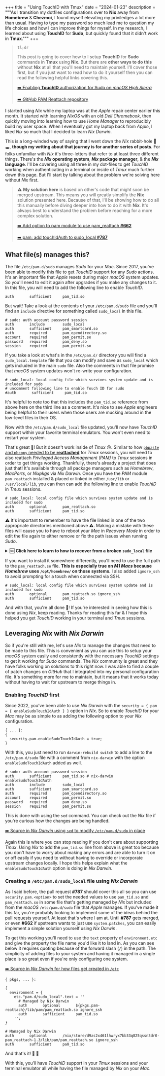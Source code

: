 +++
title = "Using TouchID with Tmux"
date = "2024-01-23"
description = """As I transition my dotfiles configurations over to **Nix** away
from **Homebrew** & **Chezmoi**, I found myself elevating my priviledges a lot
more than usual. Having to type my password so much lead me to question my life
choices and how I can improve things for myself. In my research, I learned about
using **TouchID** for **Sudo**, but quickly found that it didn't work in
**Tmux**."""
+++

> `tl;dr`
> 
> This post is going to cover how to I setup **TouchID** for **Sudo** commands
> in **Tmux** using **Nix**. But there are **other ways to do this** without
> **Nix** at all that you'll need to maintain yourself. I'll cover those first,
> but if you just want to read how to do it yourself then you can read the
> following helpful links covering this.
> 
> [➡️ Enabling **TouchID** authorization for Sudo on *macOS High Sierra*][derflounder]
>
> [➡️ *GitHub* PAM Reattach repository][pam_reattach]

[derflounder]: https://derflounder.wordpress.com/2017/11/17/enabling-touch-id-authorization-for-sudo-on-macos-high-sierra/
[pam_reattach]: https://github.com/fabianishere/pam_reattach

I started using *Nix* while my laptop was at the *Apple* repair center earlier
this month. It started with learning *NixOS* with an old *Dell Chromebook*, then
quickly moving into learning how to use *Home Manager* to reproducibly build my
user space. When I eventually got my laptop back from *Apple*, I liked *Nix* so
much that I decided to learn *Nix Darwin*. 

This is a long-winded way of saying that I went down the *Nix* rabbit-hole 🐰🕳️,
**though my writing about that journey is for another series of posts**. For
folks unfamiliar with *Nix* it's three-letters that refer to at least three
different things. There's the ***Nix* operating system**, ***Nix* package
manager**, & the ***Nix* language**. I'll be covering using all three in my
dot-files to get *TouchID* working when authenticating in a terminal or inside
of *Tmux* much further down this page. But I'll start by talking about the
problem we're solving here without *Nix* first.

> ⚠️ **My solution here** is based on other's code that might soon be merged
> upstream. This means you will greatly simplify the **Nix** solution presented
> here. Because of that, I'll be showing how to do all this manually before diving
> deeper into how to do it with **Nix**. It's always best to understand the
> problem before reaching for a more complex solution.
>
> [➡️ Add option to pam module to use pam_reattach **#662**](https://github.com/LnL7/nix-darwin/pull/662)
>
> [➡️ pam: add touchIdAuth to sudo_local **#787**](https://github.com/LnL7/nix-darwin/pull/787)

## What file(s) manages this?

The file `/etc/pam.d/sudo` manages *Sudo* for your *Mac*. Since 2017, you've
been able to modify this file to get *TouchID* support for any *Sudo* actions.
It's an important file that *Apple* resets during major *macOS* system updates.
So you'll need to edit it again after upgrades if you make any changes to it. In
this file, you will need to add the following line to enable *TouchID*.

```ini{title="All you need to enable *TouchID*" verbatim=false}
auth       sufficient     pam_tid.so
```

But wait! Take a look at the contents of your `/etc/pam.d/sudo` file and you'll
find an `include` directive for something called `sudo_local` in this file.

```ini{title="/etc/pam.d/sudo"}
# sudo: auth account password session
auth       include        sudo_local 
auth       sufficient     pam_smartcard.so
auth       required       pam_opendirectory.so
account    required       pam_permit.so
password   required       pam_deny.so
session    required       pam_permit.so
```

If you take a look at what's in the `/etc/pam.d/` directory you will find a
`sudo_local.template` file that you can modify and save as `sudo_local` which
gets included in the main `sudo` file. Also the comments in that file promise
that *macOS* system updates won't re-write your configuration.

```ini{title="/etc/pam.d/sudo_local.template"}
# sudo_local: local config file which survives system update and is included for sudo
# uncomment following line to enable Touch ID for sudo
#auth       sufficient     pam_tid.so
```

It's helpful to note too that this includes the `pam_tid.so` reference from
above here on the third line as a comment. It's nice to see *Apple* engineers
being helpful to their users when those users are mucking around in the
low-level files in their OS.

Now with the `/etc/pam.d/sudo_local` file updated, you'll now have *TouchID*
support within your favorite terminal emulators. You won't even need to restart
your system. 

That's great 🎉! But it doesn't work inside of *Tmux* 😢. Similar to how
[`pbpaste` and `pbcopy` needed to be **reattached**][reattach-to-user-namespace]
for *Tmux* sessions, you will need to also reattach *Privileged Access
Management (PAM)* to *Tmux* sessions in order to get things working. Thankfully,
there's already a project that does just that! It's available through all
package managers such as *Homebrew*, *MacPorts*, or *Nixpkgs* via *Nix Darwin*.
Once you have the *PAM* module `pam_reattach` installed & placed or linked in
either `/usr/lib` or `/usr/local/lib`, you can then can add the
following line to enable *TouchID* in *Tmux* sessions.

[reattach-to-user-namespace]: https://github.com/ChrisJohnsen/tmux-MacOSX-pasteboard

```ini{title="/etc/pam.d/sudo_local"}
# sudo_local: local config file which survives system update and is included for sudo
auth       optional       pam_reattach.so
auth       sufficient     pam_tid.so
```

⚠️ It's important to remember to have the file linked in one of the two appropriate
directories mentioned above ⚠️. Making a mistake with these files will cause you
to have to reboot your *Mac* in *Recovery Mode* in order to edit the file again
to either remove or fix the path issues when running *Sudo*.

<details>

<summary>🆘 <strong> Click here to learn to how to recover from a broken
<code>sudo_local</code> file</strong> </summary>

### Recovering from errors in your `/etc/pam.d/sudo_local` file

Don't panic 👽! Mistakes happen and that's totally okay. Errors in your
`sudo_local` file can cause your *Mac* to not allow you to run *Sudo* commands
which means you're effectively locked-out of editing those files in `/etc/pam.d`
since you can no longer run *Sudo*. This may happen if the path to
`pam_reattach.so` is not where *macOS* expects it to be and can't find it. You
can easily solve your issue by putting your *Mac* into recovery mode.

Here's the steps you'll need to take to fix *Sudo* and remove your broken
`sudo_local` file.

1. Shutdown your *Mac*
1. Hold the power button while booting up to get the `loading startup options`
   message.
1. Click on options
1. Select Macintosh HD
1. Enter your administrator password
1. Open Terminal.app
1. Change directories into `/Volumes/Data/private/etc/pam.d`
1. Remove the `sudo_local` file using `rm` or rename it using `mv`.
1. Reboot

[➡️ For more information from *Apple* support, click
here](https://support.apple.com/guide/mac-help/intro-to-macos-recovery-mchl46d531d6/mac)

And with those steps you will be able to revert the broken `sudo_local` file and
make updates to it to fix it.

</details>

If you want to install it somewhere differently, you'll need to use the full
path to the `pam_reattach.so` file. **This is especially true on *M1 Macs*
because *Homebrew* uses `/opt/homebrew/` on those systems**. I also added
`ignore_ssh` to avoid prompting for a touch when connected via SSH.

```ini{title="/etc/pam.d/sudo_local"}
# sudo_local: local config file which survives system update and is included for sudo
auth       optional       pam_reattach.so ignore_ssh
auth       sufficient     pam_tid.so
```

And with that, you're all done 🎊! If you're interested in seeing how this is done
using *Nix*, keep reading. Thanks for reading this far & I hope this helped you
get *TouchID* working in your terminal and *Tmux* sessions.

## Leveraging *Nix* with *Nix Darwin*

So if you're still with me, let's use *Nix* to manage the changes that need to
be made to this file. This is convenient as you can use this to setup your
*macOS* system easily and consistently with the necessary *TouchID* settings to
get it working for *Sudo* commands. The *Nix* community is great and they have
folks working on solutions to this right now. I was able to find a couple of
patch changes on *GitHub* that I integrated into my personal configuration file.
It's something more for me to maintain, but it means that it works today without
having to wait for upstream to merge things in.

### Enabling *TouchID* first

Since 2022, you've been able to use *Nix Darwin* with the `security = { pam = {
enableSudoTouchIdAuth } }` option in *Nix*. So to enable *TouchID* for your
*Mac* may be as simple to as adding the following option to your *Nix*
configuration.

```nix{title="A *Nix* expression" verbatim=false}
{ ... }:
{
  security.pam.enableSudoTouchIdAuth = true;
}
```

With this, you just need to run `darwin-rebuild switch` to add a line to the
`/etc/pam.d/sudo` file with a comment from `nix-darwin` with the option
`enableSudoTouchIdAuth` added as well.

```ini{title="/etc/pam.d/sudo"}
# sudo: auth account password session
auth       sufficient     pam_tid.so # nix-darwin enableSudoTouchIdAuth
auth       include        sudo_local 
auth       sufficient     pam_smartcard.so
auth       required       pam_opendirectory.so
account    required       pam_permit.so
password   required       pam_deny.so
session    required       pam_permit.so
```

This is done with using the `sed` command. You can check out the *Nix* file if
you're curious how the changes are being handled.

[➡️ Source in *Nix Darwin* using `sed` to modify `/etc/pam.d/sudo` in
place][gh-pam.nix-using-sed]

[gh-pam.nix-using-sed]: https://github.com/LnL7/nix-darwin/blob/1e706ef323de76236eb183d7784f3bd57255ec0b/modules/security/pam.nix#L18-L37

Again this is where you can stop reading if you don't care about supporting
*Tmux*. Using *Nix* to add the `pam_tid.so` line from above is great too because
you don't have to worry about making any errors and are able to turn it on or
off easily if you need to without having to override or incorporate upstream
changes locally. I hope this helps explain what the `enableSudoTouchIdAuth`
option is doing in *Nix Darwin*.

### Creating a `/etc/pam.d/sudo_local` file using *Nix Darwin*

As I said before, the pull request **#787** should cover this all so you can use
`security.pam.<option>` to set the needed values to use `pam_tid.so` and
`pam_reattach.so` in some file that's getting managed by *Nix* but included from
the *macOS* `/etc/pam.d/sudo` file that *Apple* manages. If you've made it this
far, you're probably looking to implement some of the ideas behind the pull
requests yourself. At least that's where I am at. Until **#787** gets merged, or
even **#662** if upstream wants to just use `system.patches`, you can easily
implement a simple solution yourself using *Nix Darwin*.

To get this working you'll need to use the `text` property of `environment.etc`
and give the property the file name you'd like it to land in. As you can see
below it requires quoting because of the forward slash (`/`) in the path. The
simplicity of adding files to your system and having it managed in a single
place is so great even if you're only configuring one system.

[➡️ Source in *Nix Darwin* for how files get created in `/etc`][gh-system-etc]

[gh-system-etc]: https://github.com/LnL7/nix-darwin/blob/1e706ef323de76236eb183d7784f3bd57255ec0b/modules/system/etc.nix

```nix{title="A Nix expression in your config" verbatim=false}
{ pkgs, ... }:

{
  environment = {
    etc."pam.d/sudo_local".text = ''
      # Managed by Nix Darwin
      auth       optional       ${pkgs.pam-reattach}/lib/pam/pam_reattach.so ignore_ssh
      auth       sufficient     pam_tid.so
    '';
}
```

```ini{title="/etc/pam.d/sudo_local"}
# Managed by Nix Darwin
auth       optional       /nix/store/d9as2x461lhwryx7bb33q825qssn3dr0-pam_reattach-1.3/lib/pam/pam_reattach.so ignore_ssh
auth       sufficient     pam_tid.so
```

And that's it! 🎉 🎊

With this, you'll have *TouchID* support in your *Tmux* sessions and your
terminal emulator all while having the file managed by *Nix* on your *Mac*.
